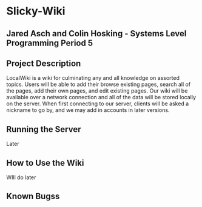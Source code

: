 # Slicky-Wiki #
## Jared Asch and Colin Hosking - Systems Level Programming Period 5 ##

## Project Description ##
LocalWiki is a wiki for culminating any and all knowledge on assorted topics. Users will be able to add their browse existing pages, search all of the pages, add their own pages, and edit existing pages. Our wiki will be available over a network connection and all of the data will be stored locally on the server. When first connecting to our server, clients will be asked a nickname to go by, and we may add in accounts in later versions.

## Running the Server ##

Later

## How to Use the Wiki ##

WIll do later

## Known Bugss ##

